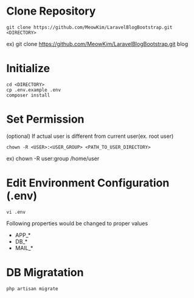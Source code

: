 # Clone Repository

```
git clone https://github.com/MeowKim/LaravelBlogBootstrap.git <DIRECTORY>
```

ex) git clone https://github.com/MeowKim/LaravelBlogBootstrap.git blog

# Initialize

```
cd <DIRECTORY>
cp .env.example .env
composer install
```

# Set Permission

(optional) If actual user is different from current user(ex. root user)

```
chown -R <USER>:<USER_GROUP> <PATH_TO_USER_DIRECTORY>
```

ex) chown -R user:group /home/user

# Edit Environment Configuration (.env)

```
vi .env
```

Following properties would be changed to proper values

-   APP\_\*
-   DB\_\*
-   MAIL\_\*

# DB Migratation

```
php artisan migrate
```
